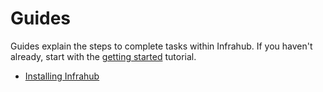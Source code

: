 # Guides

Guides explain the steps to complete tasks within Infrahub. If you haven't already, start with the [getting started](/tutorials/getting-started/) tutorial.

- [Installing Infrahub](installation.md)